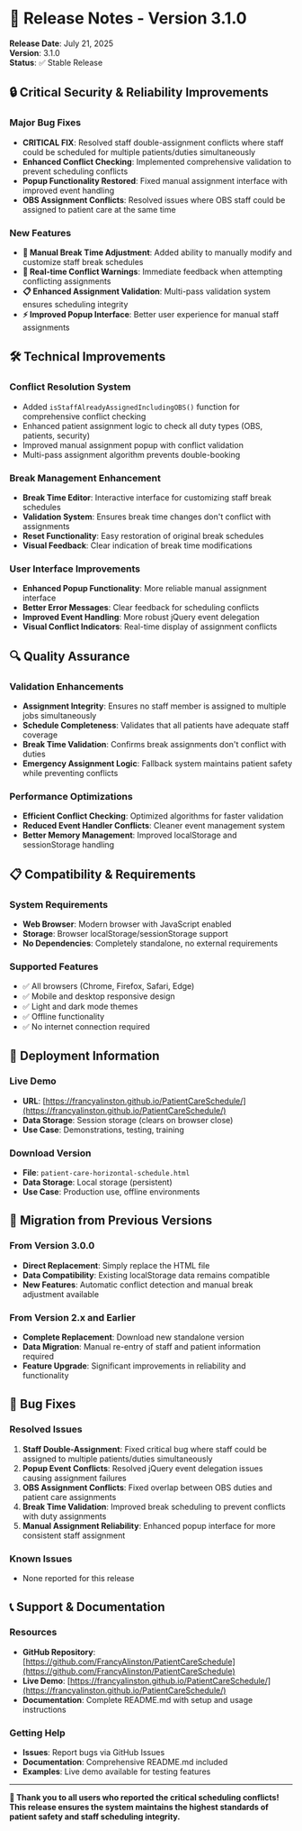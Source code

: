 # 🚀 Release Notes - Version 3.1.0

**Release Date**: July 21, 2025  
**Version**: 3.1.0  
**Status**: ✅ Stable Release  

## 🔒 Critical Security & Reliability Improvements

### Major Bug Fixes
- **CRITICAL FIX**: Resolved staff double-assignment conflicts where staff could be scheduled for multiple patients/duties simultaneously
- **Enhanced Conflict Checking**: Implemented comprehensive validation to prevent scheduling conflicts
- **Popup Functionality Restored**: Fixed manual assignment interface with improved event handling
- **OBS Assignment Conflicts**: Resolved issues where OBS staff could be assigned to patient care at the same time

### New Features
- **🔧 Manual Break Time Adjustment**: Added ability to manually modify and customize staff break schedules
- **🚨 Real-time Conflict Warnings**: Immediate feedback when attempting conflicting assignments
- **📋 Enhanced Assignment Validation**: Multi-pass validation system ensures scheduling integrity
- **⚡ Improved Popup Interface**: Better user experience for manual staff assignments

## 🛠 Technical Improvements

### Conflict Resolution System
- Added `isStaffAlreadyAssignedIncludingOBS()` function for comprehensive conflict checking
- Enhanced patient assignment logic to check all duty types (OBS, patients, security)
- Improved manual assignment popup with conflict validation
- Multi-pass assignment algorithm prevents double-booking

### Break Management Enhancement
- **Break Time Editor**: Interactive interface for customizing staff break schedules
- **Validation System**: Ensures break time changes don't conflict with assignments
- **Reset Functionality**: Easy restoration of original break schedules
- **Visual Feedback**: Clear indication of break time modifications

### User Interface Improvements
- **Enhanced Popup Functionality**: More reliable manual assignment interface
- **Better Error Messages**: Clear feedback for scheduling conflicts
- **Improved Event Handling**: More robust jQuery event delegation
- **Visual Conflict Indicators**: Real-time display of assignment conflicts

## 🔍 Quality Assurance

### Validation Enhancements
- **Assignment Integrity**: Ensures no staff member is assigned to multiple jobs simultaneously
- **Schedule Completeness**: Validates that all patients have adequate staff coverage
- **Break Time Validation**: Confirms break assignments don't conflict with duties
- **Emergency Assignment Logic**: Fallback system maintains patient safety while preventing conflicts

### Performance Optimizations
- **Efficient Conflict Checking**: Optimized algorithms for faster validation
- **Reduced Event Handler Conflicts**: Cleaner event management system
- **Better Memory Management**: Improved localStorage and sessionStorage handling

## 📋 Compatibility & Requirements

### System Requirements
- **Web Browser**: Modern browser with JavaScript enabled
- **Storage**: Browser localStorage/sessionStorage support
- **No Dependencies**: Completely standalone, no external requirements

### Supported Features
- ✅ All browsers (Chrome, Firefox, Safari, Edge)
- ✅ Mobile and desktop responsive design
- ✅ Light and dark mode themes
- ✅ Offline functionality
- ✅ No internet connection required

## 🚀 Deployment Information

### Live Demo
- **URL**: [https://francyalinston.github.io/PatientCareSchedule/](https://francyalinston.github.io/PatientCareSchedule/)
- **Data Storage**: Session storage (clears on browser close)
- **Use Case**: Demonstrations, testing, training

### Download Version
- **File**: `patient-care-horizontal-schedule.html`
- **Data Storage**: Local storage (persistent)
- **Use Case**: Production use, offline environments

## 🔄 Migration from Previous Versions

### From Version 3.0.0
- **Direct Replacement**: Simply replace the HTML file
- **Data Compatibility**: Existing localStorage data remains compatible
- **New Features**: Automatic conflict detection and manual break adjustment available

### From Version 2.x and Earlier
- **Complete Replacement**: Download new standalone version
- **Data Migration**: Manual re-entry of staff and patient information required
- **Feature Upgrade**: Significant improvements in reliability and functionality

## 🐛 Bug Fixes

### Resolved Issues
1. **Staff Double-Assignment**: Fixed critical bug where staff could be assigned to multiple patients/duties simultaneously
2. **Popup Event Conflicts**: Resolved jQuery event delegation issues causing assignment failures
3. **OBS Assignment Conflicts**: Fixed overlap between OBS duties and patient care assignments
4. **Break Time Validation**: Improved break scheduling to prevent conflicts with duty assignments
5. **Manual Assignment Reliability**: Enhanced popup interface for more consistent staff assignment

### Known Issues
- None reported for this release

## 📞 Support & Documentation

### Resources
- **GitHub Repository**: [https://github.com/FrancyAlinston/PatientCareSchedule](https://github.com/FrancyAlinston/PatientCareSchedule)
- **Live Demo**: [https://francyalinston.github.io/PatientCareSchedule/](https://francyalinston.github.io/PatientCareSchedule/)
- **Documentation**: Complete README.md with setup and usage instructions

### Getting Help
- **Issues**: Report bugs via GitHub Issues
- **Documentation**: Comprehensive README.md included
- **Examples**: Live demo available for testing features

---

**🎉 Thank you to all users who reported the critical scheduling conflicts! This release ensures the system maintains the highest standards of patient safety and staff scheduling integrity.**

